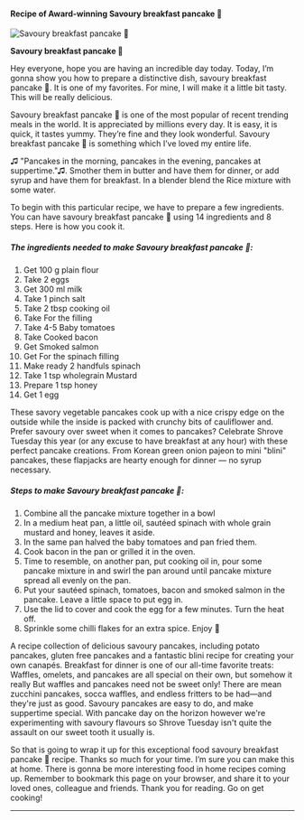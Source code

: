             

#### Recipe of Award-winning Savoury breakfast pancake 🥞

![Savoury breakfast pancake 🥞](https://img-global.cpcdn.com/recipes/c1becc5aa500b1a0/751x532cq70/savoury-breakfast-pancake-%f0%9f%a5%9e-recipe-main-photo.jpg)

**Savoury breakfast pancake 🥞**

Hey everyone, hope you are having an incredible day today. Today, I’m gonna show you how to prepare a distinctive dish, savoury breakfast pancake 🥞. It is one of my favorites. For mine, I will make it a little bit tasty. This will be really delicious.

Savoury breakfast pancake 🥞 is one of the most popular of recent trending meals in the world. It is appreciated by millions every day. It is easy, it is quick, it tastes yummy. They’re fine and they look wonderful. Savoury breakfast pancake 🥞 is something which I’ve loved my entire life.

♫ "Pancakes in the morning, pancakes in the evening, pancakes at suppertime."♫. Smother them in butter and have them for dinner, or add syrup and have them for breakfast. In a blender blend the Rice mixture with some water.

To begin with this particular recipe, we have to prepare a few ingredients. You can have savoury breakfast pancake 🥞 using 14 ingredients and 8 steps. Here is how you cook it.

##### The ingredients needed to make Savoury breakfast pancake 🥞:

1.  Get 100 g plain flour
2.  Take 2 eggs
3.  Get 300 ml milk
4.  Take 1 pinch salt
5.  Take 2 tbsp cooking oil
6.  Take For the filling
7.  Take 4-5 Baby tomatoes
8.  Take Cooked bacon
9.  Get Smoked salmon
10.  Get For the spinach filling
11.  Make ready 2 handfuls spinach
12.  Take 1 tsp wholegrain Mustard
13.  Prepare 1 tsp honey
14.  Get 1 egg

These savory vegetable pancakes cook up with a nice crispy edge on the outside while the inside is packed with crunchy bits of cauliflower and. Prefer savoury over sweet when it comes to pancakes? Celebrate Shrove Tuesday this year (or any excuse to have breakfast at any hour) with these perfect pancake creations. From Korean green onion pajeon to mini "blini" pancakes, these flapjacks are hearty enough for dinner — no syrup necessary.

##### Steps to make Savoury breakfast pancake 🥞:

1.  Combine all the pancake mixture together in a bowl
2.  In a medium heat pan, a little oil, sautéed spinach with whole grain mustard and honey, leaves it aside.
3.  In the same pan halved the baby tomatoes and pan fried them.
4.  Cook bacon in the pan or grilled it in the oven.
5.  Time to resemble, on another pan, put cooking oil in, pour some pancake mixture in and swirl the pan around until pancake mixture spread all evenly on the pan.
6.  Put your sautéed spinach, tomatoes, bacon and smoked salmon in the pancake. Leave a little space to put egg in.
7.  Use the lid to cover and cook the egg for a few minutes. Turn the heat off.
8.  Sprinkle some chilli flakes for an extra spice. Enjoy 🥞

A recipe collection of delicious savoury pancakes, including potato pancakes, gluten free pancakes and a fantastic blini recipe for creating your own canapés. Breakfast for dinner is one of our all-time favorite treats: Waffles, omelets, and pancakes are all special on their own, but somehow it really But waffles and pancakes need not be sweet only! There are mean zucchini pancakes, socca waffles, and endless fritters to be had—and they're just as good. Savoury pancakes are easy to do, and make suppertime special. With pancake day on the horizon however we're experimenting with savoury flavours so Shrove Tuesday isn't quite the assault on our sweet tooth it usually is.

So that is going to wrap it up for this exceptional food savoury breakfast pancake 🥞 recipe. Thanks so much for your time. I’m sure you can make this at home. There is gonna be more interesting food in home recipes coming up. Remember to bookmark this page on your browser, and share it to your loved ones, colleague and friends. Thank you for reading. Go on get cooking!

* * *